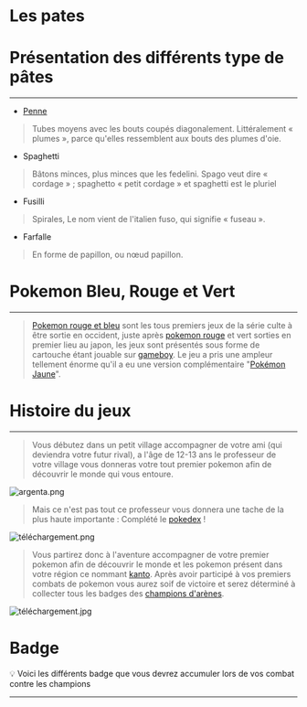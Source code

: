 # Les pates

# Présentation des différents type de pâtes 

---

- [Penne](https://www.panzani.fr)

> Tubes moyens avec les bouts coupés diagonalement.
> Littéralement « plumes », parce qu'elles ressemblent aux bouts des plumes d'oie.


- Spaghetti

> Bâtons minces, plus minces que les fedelini.
> Spago veut dire « cordage » ; spaghetto « petit cordage » et spaghetti est le pluriel

- Fusilli
> Spirales, 	Le nom vient de l'italien fuso, qui signifie « fuseau ».

- Farfalle
> En forme de papillon, ou nœud papillon.


# Pokemon Bleu, Rouge et Vert

---

> [Pokemon rouge et bleu](https://fr.wikipedia.org/wiki/Pokémon_Rouge_et_Bleu) sont les tous premiers jeux de la série culte à être sortie en occident, juste après [pokemon rouge](https://fr.wikipedia.org/wiki/Pok%C3%A9mon_Rouge_et_Bleu) et vert sorties en premier lieu au japon, les jeux sont présentés sous forme de cartouche étant jouable sur [gameboy](https://fr.wikipedia.org/wiki/Game_Boy). Le jeu a pris une ampleur tellement énorme qu'il a eu une version complémentaire "[Pokémon Jaune](https://fr.wikipedia.org/wiki/Pok%C3%A9mon_Jaune)".
> 

# Histoire du jeux

---

> Vous débutez dans un petit village accompagner de votre ami (qui deviendra votre futur rival), a l'âge de 12-13 ans le professeur de votre village vous donneras votre tout premier pokemon afin de découvrir le monde qui vous entoure.
> 

![argenta.png](WikiPokedia%201fd6c6a29b7d4dab98b3af26a4379f48/argenta.png)

> Mais ce n'est pas tout ce professeur vous donnera une tache de la plus haute importante : Complété le [pokedex](https://fr.wikipedia.org/wiki/Pok%C3%A9dex) !
> 

![téléchargement.png](WikiPokedia%201fd6c6a29b7d4dab98b3af26a4379f48/tlchargement.png)

> Vous partirez donc à l'aventure accompagner de votre premier pokemon afin de découvrir le monde et les pokemon présent dans votre région ce nommant [kanto](https://pokemon.fandom.com/wiki/Kanto). Après avoir participé à vos premiers combats de pokemon vous aurez soif de victoire et serez déterminé à collecter tous les badges des [champions d'arènes](https://www.pokepedia.fr/Champion_d%27Ar%C3%A8ne).
> 

![téléchargement.jpg](WikiPokedia%201fd6c6a29b7d4dab98b3af26a4379f48/tlchargement.jpg)

# Badge

<aside>
💡 Voici les différents badge que vous devrez accumuler lors de vos combat contre les champions

</aside>

---
